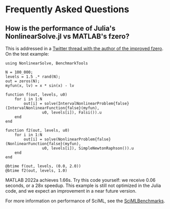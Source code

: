 # Frequently Asked Questions

## How is the performance of Julia's NonlinearSolve.jl vs MATLAB's fzero?

This is addressed in a [Twitter thread with the author of the improved fzero](https://twitter.com/ChrisRackauckas/status/1544743542094020615).
On the test example:

```@example
using NonlinearSolve, BenchmarkTools

N = 100_000;
levels = 1.5 .* rand(N);
out = zeros(N);
myfun(x, lv) = x * sin(x) - lv

function f(out, levels, u0)
    for i in 1:N
        out[i] = solve(IntervalNonlinearProblem{false}(IntervalNonlinearFunction{false}(myfun),
                u0, levels[i]), Falsi()).u
    end
end

function f2(out, levels, u0)
    for i in 1:N
        out[i] = solve(NonlinearProblem{false}(NonlinearFunction{false}(myfun),
                u0, levels[i]), SimpleNewtonRaphson()).u
    end
end

@btime f(out, levels, (0.0, 2.0))
@btime f2(out, levels, 1.0)
```

MATLAB 2022a achieves 1.66s. Try this code yourself: we receive 0.06 seconds, or a 28x speedup.
This example is still not optimized in the Julia code, and we expect an improvement in a near
future version.

For more information on performance of SciML, see the [SciMLBenchmarks](https://docs.sciml.ai/SciMLBenchmarksOutput/stable/).
